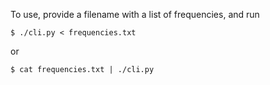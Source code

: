 To use, provide a filename with a list of frequencies, and run

```
$ ./cli.py < frequencies.txt
```

or

```
$ cat frequencies.txt | ./cli.py
```